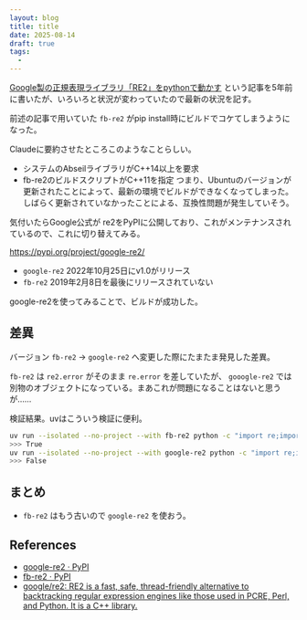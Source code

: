 ```yaml
---
layout: blog
title: title
date: 2025-08-14
draft: true
tags:
  - 
---
```

[Google製の正規表現ライブラリ「RE2」をpythonで動かす](/post/2020/06/re2/) という記事を5年前に書いたが、いろいろと状況が変わっていたので最新の状況を記す。

前述の記事で用いていた `fb-re2` がpip install時にビルドでコケてしまうようになった。

Claudeに要約させたところこのようなことらしい。
- システムのAbseilライブラリがC++14以上を要求
- fb-re2のビルドスクリプトがC++11を指定
つまり、Ubuntuのバージョンが更新されたことによって、最新の環境でビルドができなくなってしまった。しばらく更新されていなかったことによる、互換性問題が発生していそう。

気付いたらGoogle公式が re2をPyPIに公開しており、これがメンテナンスされているので、これに切り替えてみる。

https://pypi.org/project/google-re2/

- `google-re2` 2022年10月25日にv1.0がリリース
- `fb-re2` 2019年2月8日を最後にリリースされていない

google-re2を使ってみることで、ビルドが成功した。

## 差異

バージョン `fb-re2` → `google-re2` へ変更した際にたまたま発見した差異。

`fb-re2` は `re2.error` がそのまま `re.error` を差していたが、 `gooogle-re2` では別物のオブジェクトになっている。まあこれが問題になることはないと思うが……

検証結果。uvはこういう検証に便利。

```sh
uv run --isolated --no-project --with fb-re2 python -c "import re;import re2;print(re.error is re2.error)"
>>> True
uv run --isolated --no-project --with google-re2 python -c "import re;import re2;print(re.error is re2.error)"
>>> False
```

## まとめ

- `fb-re2` はもう古いので `google-re2` を使おう。

## References

- [google\-re2 · PyPI](https://pypi.org/project/google-re2/)
- [fb\-re2 · PyPI](https://pypi.org/project/fb-re2/)
- [google/re2: RE2 is a fast, safe, thread\-friendly alternative to backtracking regular expression engines like those used in PCRE, Perl, and Python\. It is a C\+\+ library\.](https://github.com/google/re2)